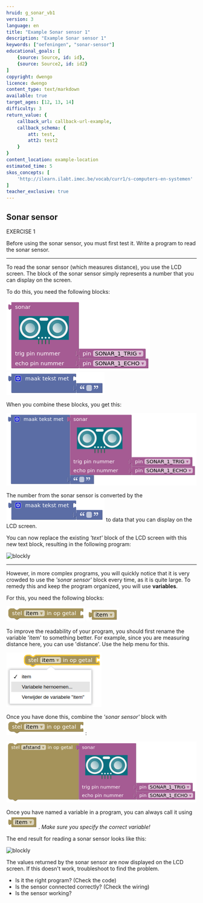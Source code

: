 ```yaml
---
hruid: g_sonar_vb1
version: 3
language: en
title: "Example Sonar sensor 1"
description: "Example Sonar sensor 1"
keywords: ["oefeningen", "sonar-sensor"]
educational_goals: [
    {source: Source, id: id}, 
    {source: Source2, id: id2}
]
copyright: dwengo
licence: dwengo
content_type: text/markdown
available: true
target_ages: [12, 13, 14]
difficulty: 3
return_value: {
    callback_url: callback-url-example,
    callback_schema: {
        att: test,
        att2: test2
    }
}
content_location: example-location
estimated_time: 5
skos_concepts: [
    'http://ilearn.ilabt.imec.be/vocab/curr1/s-computers-en-systemen'
]
teacher_exclusive: true
---
```

## Sonar sensor

EXERCISE 1

Before using the sonar sensor, you must first test it. Write a program to read the sonar sensor.

***

To read the sonar sensor (which measures distance), you use the LCD screen. The block of the sonar sensor simply represents a number that you can display on the screen.

To do this, you need the following blocks:

![](embed/block_sonar.png "sonar sensor block")
![](embed/block_text.png "text block")

When you combine these blocks, you get this:

![](embed/combo_text_sonar.png "text + sonar sensor")

The number from the sonar sensor is converted by the ![](embed/block_text.png "text block") to data that you can display on the LCD screen.

You can now replace the existing *'text'* block of the LCD screen with this new text block, resulting in the following program:

![blockly](@learning-object/sonar_m1a/nl/3)

***

However, in more complex programs, you will quickly notice that it is very crowded to use the *'sonar sensor'* block every time, as it is quite large. To remedy this and keep the program organized, you will use **variables**.

For this, you need the following blocks:

![](embed/block_variable.png "variable block")
![](embed/block_item.png "item block")

To improve the readability of your program, you should first rename the variable 'item' to something better. For example, since you are measuring distance here, you can use 'distance'. Use the help menu for this.

![](embed/rename_variable.png "rename variable")

Once you have done this, combine the *'sonar sensor'* block with ![](embed/block_variable.png):

![](embed/combo_variable_sonar.png "distance")

Once you have named a variable in a program, you can always call it using ![](embed/block_item.png "item block"). *Make sure you specify the correct variable!*

The end result for reading a sonar sensor looks like this:

![blockly](@learning-object/sonar_m1b/nl/3)

<div class="alert alert-box alert-success">
The values returned by the sonar sensor are now displayed on the LCD screen. If this doesn't work, troubleshoot to find the problem.
<ul>
<li>Is it the right program? (Check the code)</li>
<li>Is the sensor connected correctly? (Check the wiring)</li>
<li>Is the sensor working?</li>
</ul>
</div>